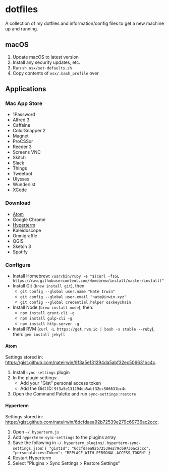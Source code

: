 # dotfiles

A collection of my dotfiles and information/config files to get a new machine up and running.

## macOS

1. Update macOS to latest version
1. Install any security updates, etc.
1. Run `sh osx/set-defaults.sh`
1. Copy contents of `osx/.bash_profile` over

## Applications

### Mac App Store

- 1Password
- Alfred 3
- Caffeine
- ColorSnapper 2
- Magnet
- ProCSSor
- Reeder 3
- Screens VNC
- Skitch
- Slack
- Things
- Tweetbot
- Ulysses
- Wunderlist
- XCode

### Download

- [Atom](#atom)
- Google Chrome
- [Hyperterm](#hyperterm)
- Kaleidoscope
- Omnigraffle
- QGIS
- Sketch 3
- Spotify

### Configure

- Install Homebrew: `/usr/bin/ruby -e "$(curl -fsSL https://raw.githubusercontent.com/Homebrew/install/master/install)"`
- Install Git (`brew install git`), then:
  - `git config --global user.name "Nate Irwin"`
  - `git config --global user.email "nate@irwin.xyz"`
  - `git config --global credential.helper osxkeychain`
- Install Node (`brew install node`), then:
  - `npm install grunt-cli -g`
  - `npm install gulp-cli -g`
  - `npm install http-server -g`
- Install RVM (`curl -L https://get.rvm.io | bash -s stable --ruby`), then: `gem install jekyll`

#### Atom

Settings stored in: https://gist.github.com/nateirwin/9f3a5e131294da5abf32ec506631bc4c.

1. Install `sync-settings` plugin
1. In the plugin settings:
   - Add your "Gist" personal access token
   - Add the Gist ID: `9f3a5e131294da5abf32ec506631bc4c`
1. Open the Command Palette and run `sync-settings:restore`

#### Hyperterm

Settings stored in: https://gist.github.com/nateirwin/6dcfdaea92b72539e279c69736ac2ccc.

1. Open `~/.hyperterm.js`
1. Add `hyperterm-sync-settings` to the plugins array
1. Save the following in `~/.hyperterm_plugins/.hyperterm-sync-settings.json`:
    `{
      "gistId": "6dcfdaea92b72539e279c69736ac2ccc",
      "personalAccessToken": "REPLACE_WITH_PERSONAL_ACCESS_TOKEN"
    }`
1. Restart Hyperterm
1. Select "Plugins > Sync Settings > Restore Settings"
